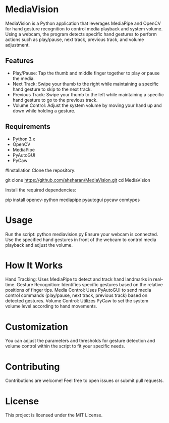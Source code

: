 # MediaVision
MediaVision is a Python application that leverages MediaPipe and OpenCV for hand gesture recognition to control media playback and system volume. Using a webcam, the program detects specific hand gestures to perform actions such as play/pause, next track, previous track, and volume adjustment.
## Features
- Play/Pause: Tap the thumb and middle finger together to play or pause the media.
- Next Track: Swipe your thumb to the right while maintaining a specific hand gesture to skip to the next track.
- Previous Track: Swipe your thumb to the left while maintaining a specific hand gesture to go to the previous track.
- Volume Control: Adjust the system volume by moving your hand up and down while holding a gesture.
## Requirements
- Python 3.x
- OpenCV
- MediaPipe
- PyAutoGUI
- PyCaw

#Installation
Clone the repository:

git clone https://github.com/ahsharan/MediaVision.git
cd MediaVision

Install the required dependencies:

pip install opencv-python mediapipe pyautogui pycaw comtypes
# Usage
Run the script:
python mediavision.py
Ensure your webcam is connected.
Use the specified hand gestures in front of the webcam to control media playback and adjust the volume.
# How It Works
Hand Tracking: Uses MediaPipe to detect and track hand landmarks in real-time.
Gesture Recognition: Identifies specific gestures based on the relative positions of finger tips.
Media Control: Uses PyAutoGUI to send media control commands (play/pause, next track, previous track) based on detected gestures.
Volume Control: Utilizes PyCaw to set the system volume level according to hand movements.
# Customization
You can adjust the parameters and thresholds for gesture detection and volume control within the script to fit your specific needs.

# Contributing
Contributions are welcome! Feel free to open issues or submit pull requests.

# License
This project is licensed under the MIT License.

